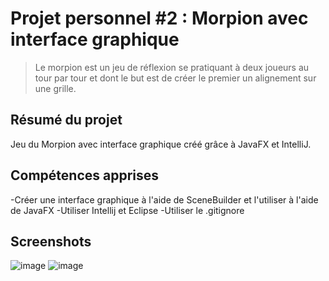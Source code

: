 # Projet personnel #2 : Morpion avec interface graphique

> Le morpion est un jeu de réflexion se pratiquant à deux joueurs au tour par tour et dont le but est de créer le premier un alignement sur une grille.

## Résumé du projet 

Jeu du Morpion avec interface graphique créé grâce à JavaFX et IntelliJ.

## Compétences apprises ##
-Créer une interface graphique à l'aide de SceneBuilder et l'utiliser à l'aide de JavaFX
-Utiliser Intellij et Eclipse
-Utiliser le .gitignore

## Screenshots ##
![image](https://github.com/DarchevilleThomas/MorpionJavaFX/assets/122434335/557c4f04-ea34-4190-ba9c-91505302e5ed)
![image](https://github.com/DarchevilleThomas/MorpionJavaFX/assets/122434335/5ff6482e-75f1-4f13-b44d-bcd46f75d8a4)
